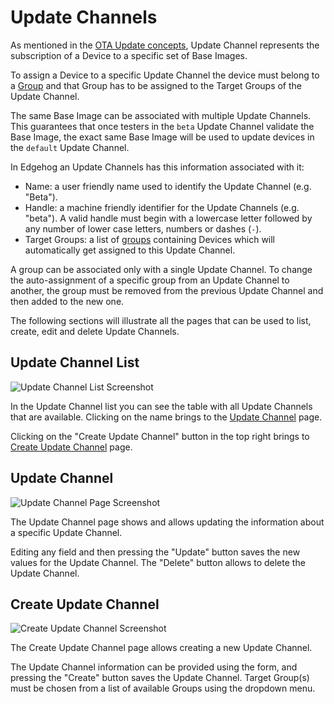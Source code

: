 <!---
  Copyright 2023 SECO Mind Srl

  SPDX-License-Identifier: Apache-2.0
-->

# Update Channels

As mentioned in the [OTA Update concepts](ota_update_concepts.html), Update Channel represents the subscription
of a Device to a specific set of Base Images.

To assign a Device to a specific Update Channel the device must belong to a [Group](core_concepts.html#group)
and that Group has to be assigned to the Target Groups of the Update Channel.

The same Base Image can be associated with multiple Update Channels. This guarantees
that once testers in the `beta` Update Channel validate the Base Image, the exact same Base Image
will be used to update devices in the `default` Update Channel.

In Edgehog an Update Channels has this information associated with it:

- Name: a user friendly name used to identify the Update Channel (e.g. "Beta").
- Handle: a machine friendly identifier for the Update Channels (e.g. "beta"). A valid handle
  must begin with a lowercase letter followed by any number of lower case letters, numbers or dashes (`-`).
- Target Groups: a list of [groups](groups.html) containing Devices which will
  automatically get assigned to this Update Channel.

A group can be associated only with a single Update Channel. To change the auto-assignment of a
specific group from an Update Channel to another, the group must be removed from the previous Update
Channel and then added to the new one.

The following sections will illustrate all the pages that can be used to list, create, edit and delete
Update Channels.

## Update Channel List

![Update Channel List Screenshot](assets/update_channel_list.png)

In the Update Channel list you can see the table with all Update Channels that are available.
Clicking on the name brings to the [Update Channel](#update-channel) page.

Clicking on the "Create Update Channel" button in the top right brings to
[Create Update Channel](#create-update-channel) page.

## Update Channel

![Update Channel Page Screenshot](assets/update_channel.png)

The Update Channel page shows and allows updating the information about a specific Update Channel.

Editing any field and then pressing the "Update" button saves the new values for the Update Channel.
The "Delete" button allows to delete the Update Channel.

## Create Update Channel

![Create Update Channel Screenshot](assets/update_channel_create.png)

The Create Update Channel page allows creating a new Update Channel.

The Update Channel information can be provided using the form, and pressing the "Create" button saves
the Update Channel. Target Group(s) must be chosen from a list of available Groups using the dropdown menu.
